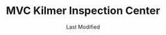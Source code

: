 ---
layout: location-page
date: Last Modified
description: "Local COVID-19 testing is available at MVC Kilmer Inspection Center in Edison, New Jersey, USA."
permalink: "locations/new-jersey/edison/mvc-kilmer-inspection-center/"
tags:
  - locations
  - new-jersey
title: MVC Kilmer Inspection Center
uniqueName: mvc-kilmer-inspection-center
state: New Jersey
stateAbbr: NJ
hood: "Middlesex County "
address: "33 Kilmer Road"
city: "Edison"
zip: "08817"
zipsNearby: "07675 07677 07885 07981 07999 08888 08889 07095 07481 10451 10452 10453 10454 10455 10456 10457 10458 10459 10460 10461 10462 10463 10464 10465 10466 10467 10468 10469 10470 10471 10472 10473 10474 10475 10499 10001 10002 10003 10004 10005 10006 10007 10008 10009 10010 10011 10012 10013 10014 10016 10017 10018 10019 10020 10021 10022 10023 10024 10025 10026 10027 10028 10029 10030 10031 10032 10033 10034 06807 06820 06830 06831 06836 06870 06878 06901 06902 06903 06904 06905 06906 06907 06910 06911 06912 06913 06914 06920 06921 06922 06925 06926 06927 06928 07820 07401 07620 07821 08801 08802 07822 07001 08803 07920 07939 07002 07921 07823 07621 07922 07924 07825 07003 07403 08804 07005 08805 07826 07827 07890 08807 08808 07926 07828 07405 07829 07004 07006 07007 07830 07008 07009 07927 07831 07928 07930 07010 07011 07012 07013 07014 07015 08809 07624 07832 07016 07626 08810 07833 07627 07834 07801 07802 07803 07806 07869 07628 08812 08816 07936 07017 07018 07019 07020 08817 08818 08820 08837 08899 07201 07202 07203 07204 07205 07206 07207 07208 07407 07630 07631 07632 07021 07410 07022 07023 07931 08821 07836 08822 07932 07024 07416 07417 08823 08825 07026 07027 07933 07934 07837 08826 07028 07418 07838 07839 07935 07601 07602 07603 07604 07605 07606 07607 07608 07699 07840 07419 08827 07640 07029 07420 07641 08828 07421 07842 08829 07422 08844 07642 07676 07030 07423 07843 07844 07845 08830 08831 07097 07302 07303 07304 07305 07306 07307 07308 07310 07311 07395 07399 07846 07031 07032 07099 08832 08824 07033 07847 07848 07034 07849 07850 07851 08833 07852 07938 07035 07036 07424 07643 08834 07039 07644 07853 07428 07940 07430 07495 08835 07040 08836 07945 08840 08846 07855 07432 08848 07041 07946 08850 08852 07042 07043 07044 07645 07045 07950 07960 07961 07962 07963 07046 07856 07970 08853 07857 07101 07102 07103 07104 07105 07106 07107 07108 07109 07110 07111 07112 07114 07175 07184 07188 07189 07191 07192 07193 07195 07198 07199 08901 08902 08903 08904 08905 08906 08933 08989 07435 07646 07974 07860 07976 07047 07647 07648 07436 07438 07439 08857 08858 07649 07050 07051 07052 07863 07650 07652 07653 07656 08859 07054 07055 07057 07501 07502 07503 07504 07505 07506 07507 07508 07509 07510 07511 07512 07513 07514 07522 07524 07533 07538 07543 07544 07977 07440 08861 08862 08863 08865 07058 08854 08855 08867 07059 07060 07061 07062 07063 07069 07978 07442 07444 07865 07064 07979 08868 07065 07066 07067 07446 08869 08870 07657 07660 07450 07451 07452 07456 07457 07661 07662 07663 07866 07068 07070 07071 07072 07073 07074 07075 07458 08871 08872 07870 07076 07094 07096 07077 07078 08873 08875 08890 08876 08879 08880 07079 07080 08882 07871 08884 07081 07874 08885 08886 07875 07980 07460 07876 07901 07902 07461 07877 07878 07666 07670 08887 07082 07879 07083 07086 07087 07088 07462 07880 07463 07881 07465 07882 07470 07474 07090 07091 07092 07480 07093 10035 10036 10037 10038 10039 10040 10041 10043 10044 10045 10055 10060 10065 10069 10075 10080 10081 10087 10090 10095 10101 10102 10103 10104 10105 10106 10107 10108 10109 10110 10111 10112 10113 10114 10115 10116 10117 10118 10119 10120 10121 10122 10123 10124 10125 10126 10128 10129 10130 10131 10132 10133 10138 10150 10151 10152 10153 10154 10155 10156 10157 10158 10159 10160 10161 10162 10163 10164 10165 10166 10167 10168 10169 10170 10171 10172 10173 10174 10175 10176 10177 10178 10179 10185 10199 10203 10211 10212 10213 10242 10249 10256 10257 10258 10259 10260 10261 10265 10268 10269 10270 10271 10272 10273 10274 10275 10276 10277 10278 10279 10280 10281 10282 10285 10286 10292 10501 10502 10503 10504 10911 10506 10507 10912 10913 10914 10510 10511 10917 10514 10918 10920 10517 10520 10521 10522 10523 10921 10922 10923 10924 10925 10926 10528 10530 10927 10532 10928 10930 10931 10533 10933 10537 10538 10543 10545 10546 10547 10949 10950 10952 10548 10549 10550 10551 10552 10553 10954 10956 10958 10959 10801 10802 10803 10804 10805 10960 10962 10562 10964 10965 10566 10567 10968 10969 10570 10970 10573 12771 10577 10580 10583 10588 10973 10974 10910 10975 10976 10977 10979 10980 10901 10981 10982 10983 10591 10984 10594 10986 10987 10988 10595 10989 10596 10990 10993 10994 10996 10997 10998 10601 10602 10603 10604 10605 10606 10607 10610 10701 10702 10703 10704 10705 10706 10707 10708 10709 10710 10598 11201 11202 11203 11204 11205 11206 11207 11208 11209 11210 11211 11212 11213 11214 11215 11216 11217 11218 11219 11220 11221 11222 11223 11224 11225 11226 11228 11229 11230 11231 11232 11233 11234 11235 11236 11237 11238 11239 11241 11242 11243 11245 11247 11249 11251 11252 11256 11096 11690 11691 11692 11693 11694 11695 11697 11001 11002 11003 11004 11005 11351 11352 11354 11355 11356 11357 11358 11359 11360 11361 11362 11363 11364 11365 11366 11367 11368 11369 11370 11371 11372 11373 11374 11375 11377 11378 11379 11380 11381 11385 11386 11390 11010 11020 11021 11022 11023 11024 11026 11027 11405 11411 11412 11413 11414 11415 11416 11417 11418 11419 11420 11421 11422 11423 11424 11425 11426 11427 11428 11429 11430 11431 11432 11433 11434 11435 11436 11439 11451 11499 11101 11102 11103 11104 11105 11106 11109 11120 11030 11040 11042 11050 11051 11052 11053 11054 11055 10301 10302 10303 10304 10305 10306 10307 10308 10309 10310 10311 10312 10313 10314 11507 11701 11509 11702 11703 11704 11707 11510 11706 11709 11710 11714 11717 11718 11514 11516 11721 11724 11725 11726 11729 11554 11731 11732 11518 11735 11736 11737 11520 11530 11531 11535 11599 11542 11545 11547 11740 11548 11549 11550 11551 11557 11801 11802 11803 11804 11815 11819 11854 11743 11746 11747 11775 11558 11751 11753 11853 11559 11756 11757 11560 11561 11563 11565 11758 11762 11566 11765 11501 11768 11771 11569 11570 11571 11572 11575 11576 11577 11579 11783 11773 11791 11553 11555 11556 11580 11581 11582 11793 11568 11590 11552 11795 11596 11797 11598 11798 07710 07711 08501 08720 07712 08004 07716 07717 08005 08006 08007 08721 08722 07718 08502 07715 07719 08009 08010 08011 08504 08505 07720 08723 08724 08730 08015 08016 08101 08102 08103 08104 08105 08106 08107 08108 08109 08110 08019 08002 08003 08034 08510 08526 08021 07721 07722 08022 08511 08512 08514 08515 07723 07724 07799 07726 07727 08518 08731 07728 08026 08029 08030 08033 08035 08036 07730 07732 08520 07733 08525 07731 08732 08527 08041 08042 07734 07735 08528 08043 08733 08759 08701 08530 08734 08735 08045 07737 07738 07739 07740 08048 08049 08050 08736 08738 08052 07746 08053 07747 08055 07748 07750 08057 07751 08059 08060 08054 07752 07753 07754 08533 08224 08064 08739 07755 08740 07756 07757 08065 08068 08534 08535 08741 08536 08742 07758 08540 08541 08542 08543 08544 08550 08073 07701 07702 07703 07704 07709 08551 08075 08076 08077 08553 08554 08555 08556 07760 08078 08750 08751 08752 08557 08558 08083 08031 08099 07762 08559 08084 07763 08560 08753 08754 08755 08756 08757 08601 08602 08603 08604 08605 08606 08607 08608 08609 08610 08611 08618 08619 08620 08625 08628 08629 08638 08640 08641 08645 08646 08647 08648 08650 08666 08690 08691 08695 08088 08758 08089 08091 08092 07764 08093 07765 08046 08561 08562 18101 18102 18103 18104 18105 18106 18109 18195 18320 18010 18013 18050 18321 18014 18015 18016 18017 18018 18020 18025 18322 18324 18371 18373 18032 18034 18036 18037 18327 18328 18039 18041 18040 18042 18043 18044 18045 18301 18302 18049 18098 18099 18331 18054 18055 18332 18060 18335 18063 18336 18337 18341 18343 18064 18067 18068 18070 18072 18074 18349 18351 18073 18076 18352 18077 18353 18354 18356 18081 18083 18360 18084 18085 18052 18091 18092 19001 19002 19420 19003 19004 18910 19020 19021 18911 19422 19424 19007 19009 19010 18912 18913 19423 18914 19012 19426 19473 18915 19428 19429 19430 18916 18901 18902 18933 18917 18918 19027 18920 19030 18921 19031 18922 19025 19034 19048 19049 18923 18925 18926 19035 19038 19437 19438 19441 19040 19440 19041 18927 18928 19044 19006 18929 19046 18930 19443 19444 18931 19047 19053 19446 19450 19054 19055 19056 19057 19058 18932 19451 18934 19066 18935 18936 19067 19072 18938 18940 19401 19403 19404 19405 19406 19408 19409 19415 19436 19454 19455 19477 19075 18942 18943 18944 19019 19092 19093 19099 19101 19102 19103 19104 19105 19106 19107 19108 19109 19110 19111 19112 19113 19114 19115 19116 19118 19119 19120 19121 19122 19123 19124 19125 19126 19127 19128 19129 19130 19131 19132 19133 19134 19135 19136 19137 19138 19139 19140 19141 19142 19143 19144 19145 19146 19147 19148 19149 19150 19151 19152 19153 19154 19155 19160 19161 19162 19170 19171 19172 19173 19175 19177 19178 19179 19181 19182 19183 19184 19185 19187 19188 19190 19191 19192 19193 19194 19195 19196 19197 19244 19255 18946 18947 18949 19462 18950 18951 18953 18955 18956 18957 18958 18960 18962 19474 18963 18924 18964 18954 18966 18968 19478 18969 18970 18971 18972 19082 18974 18991 18976 18977 19486 19090 19490 18979 18980 19095 19096 19492 18981 06832 07182 07194 07309 07477 07983 08922 08988 10015 10046 10047 10048 10072 10079 10082 10094 10096 10098 10099 10149 10184 10196 10197 10557 10558 10571 10572 11025 11041 11043 11044 11099 11240 11244 11248 11254 11255 11536 11592 11594 11595 11597 11708 11750 11774 11855 19488 18175" 
mapUrl: "http://maps.apple.com/?q=MVC+Kilmer+Inspection+Center&address=33+Kilmer+Road,Edison,New+Jersey,08817"
locationType: Drive-thru
phone: "732-745-3100"
website: "https://app.acuityscheduling.com/schedule.php?owner=19315640"
onlineBooking: true
closed: undefined
closedUpdate: May 18th, 2020
notes: "By appointment only. Requires doctor's referral. For individuals with symptoms. Must have fever and other symptoms. Local residents only."
days: M, W, F
hours: 10AM-2PM
ctaMessage: Schedule a test
ctaUrl: "https://app.acuityscheduling.com/schedule.php?owner=19315640"
---